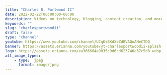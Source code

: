 ```yaml
---
title: "Charles R. Portwood II"
date: 2022-02-22T00:00:00-00:00
description: Videos on technology, blogging, content creation, and more!
keywords: ""
slug: "charlesportwoodii"
draft: false
type: "channel"
youtube: https://www.youtube.com/channel/UCqKsBKdXeZdBVAQoANeCTDQ
banner: https://assets.erianna.com/youtube/yt-charlesportwoodii-splash.webp
logo: https://assets.erianna.com/ea366664a9035c9d6cd623740e37c5d8.webp
alt_image_types:
    - type:  jpeg
      format: image/jpeg
---
```

